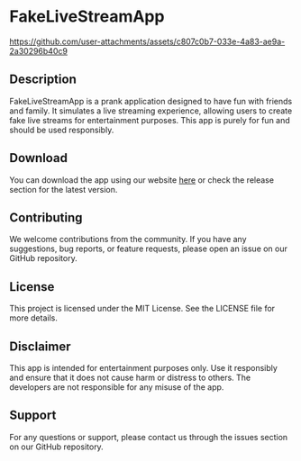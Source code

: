 # FakeLiveStreamApp


https://github.com/user-attachments/assets/c807c0b7-033e-4a83-ae9a-2a30296b40c9


## Description
FakeLiveStreamApp is a prank application designed to have fun with friends and family. It simulates a live streaming experience, allowing users to create fake live streams for entertainment purposes. This app is purely for fun and should be used responsibly.

## Download
You can download the app using our website [here](https://github.com/cu8code/FakeLiveStreamApp/releases/download/0.0.0/application-cd67d75f-de14-4d51-8d7f-7de38494c7fa.apk) or check the release section for the latest version.

## Contributing
We welcome contributions from the community. If you have any suggestions, bug reports, or feature requests, please open an issue on our GitHub repository. 

## License
This project is licensed under the MIT License. See the LICENSE file for more details.

## Disclaimer
This app is intended for entertainment purposes only. Use it responsibly and ensure that it does not cause harm or distress to others. The developers are not responsible for any misuse of the app.

## Support
For any questions or support, please contact us through the issues section on our GitHub repository.

